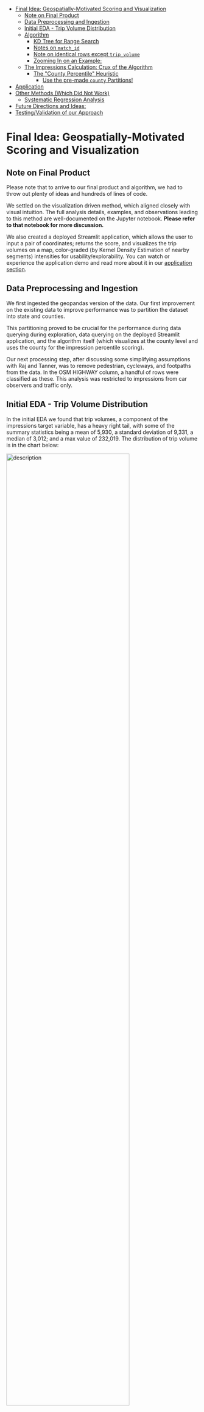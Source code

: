 - [Final Idea: Geospatially-Motivated Scoring and Visualization](#final-idea-geospatially-motivated-scoring-and-visualization)
  - [Note on Final Product](#note-on-final-product)
  - [Data Preprocessing and Ingestion](#data-preprocessing-and-ingestion)
  - [Initial EDA - Trip Volume Distribution](#initial-eda---trip-volume-distribution)
  - [Algorithm](#algorithm)
    - [KD Tree for Range Search](#kd-tree-for-range-search)
    - [Notes on `match_id`](#notes-on-match_id)
    - [Note on identical rows except `trip_volume`](#note-on-identical-rows-except-trip_volume)
    - [Zooming In on an Example:](#zooming-in-on-an-example)
  - [The Impressions Calculation: Crux of the Algorithm](#the-impressions-calculation-crux-of-the-algorithm)
    - [The "County Percentile" Heuristic](#the-county-percentile-heuristic)
      - [Use the pre-made `county` Partitions!](#use-the-pre-made-county-partitions)
- [Application](#application)
- [Other Methods (Which Did Not Work)](#other-methods-which-did-not-work)
  - [Systematic Regression Analysis](#systematic-regression-analysis)
- [Future Directions and Ideas:](#future-directions-and-ideas)
- [Testing/Validation of our Approach](#testingvalidation-of-our-approach)

# Final Idea: Geospatially-Motivated Scoring and Visualization

## Note on Final Product

Please note that to arrive to our final product and algorithm, we had to throw out plenty of ideas and hundreds of lines of code. 

We settled on the visualization driven method, which aligned closely with visual intuition. The full analysis details, examples, and observations leading to this method are well-documented on the Jupyter notebook. **Please refer to that notebook for more discussion.**

We also created a deployed Streamlit application, which allows the user to input a pair of coordinates; returns the score, and visualizes the trip volumes on a map, color-graded (by Kernel Density Estimation of nearby segments) intensities for usability/explorability. You can watch or experience the application demo and read more about it in our [application section](#application).

## Data Preprocessing and Ingestion

We first ingested the geopandas version of the data. Our first improvement on the existing data to improve performance was to partition the dataset into state and counties.

This partitioning proved to be crucial for the performance during data querying during exploration, data querying on the deployed Streamlit application, and the algorithm itself (which visualizes at the county level and uses the county for the impression percentile scoring).

Our next processing step, after discussing some simplifying assumptions with Raj and Tanner, was to remove pedestrian, cycleways, and footpaths from the data. In the OSM HIGHWAY column, a handful of rows were classified as these. This analysis was restricted to impressions from car observers and traffic only.

## Initial EDA - Trip Volume Distribution

In the initial EDA we found that trip volumes, a component of the impressions target variable, has a heavy right tail, with some of the summary statistics being a mean of 5,930, a standard deviation of 9,331, a median of 3,012; and a max value of 232,019. The distribution of trip volume is in the chart below:

<!-- ![](../assets/2025-02-22-23-47-18.png) -->
<img src="../assets/dist_trip_vol.png" width="80%" alt="description">

## Algorithm

Our algorithm for determining impressions involves a kd-tree for range search to obtain nearby segments. Once the nearby segments are obtained, we then select segments with correct orientation, and aggregate their trip volumes to obtain an aggregate trip volumne score.  We then use calibrated thresholds based on county data to obtain an impression score between 0 and 1.

### KD Tree for Range Search

The first step of the algorithm is to retrieve all points contained within a certain radius of an input point (store). We use the haversine as our distance metric.  The KD tree reduces the search time from linear to logarithmic complexity.  To further optimize performance, we restrict the search to only points within the same county.  

### Notes on `match_id`

After checking a street we know well in Boston, we noticed that for a segment id, the one that has match_dir = 1 and the one with match_dir = 2 add up to the observation with match_dir = 3.

So, when match_dir = 1, that `trips_volume` corresponds to the "correct"/"closest" side of the segment to the geometry. Thus, we have to consider `match_dir = 1` when computing impressions. This is a massively simplifying assumption as drivers can certainly look at other sides of the road while waiting at a red light, but are more likely to notice businesses on their side of the road. It will also be easier to pull into same road side businesses for most of the US, barring highways with no nearby exit to the adjacent side of the road.

### Note on identical rows except `trip_volume`

Since we noticed several instances where rows seemed identical minus the trip volume, which was interesting, we wanted to take those average of those volumes and combined them into one observation.

After an unpacking of the geom data, we realized we could not dedupe as these were distinct geometries tied to distinct trip volumes. However, these distinct geometries were sometimes tied to the same Open Street Map id, which was curious, one such example occuring over 200 times.

### Zooming In on an Example:

For example, when we zoom in on this provided store location (black dot) in Harvard Square, and filter for `match_id = 1`, we get segments that are on the correct side of the street to get impressions facing the storefront. In real life, those segments do have a direct line of sight to that store location, verifying our visual intuition from the map visualization:

<!-- ![](../assets/2025-02-23-01-38-37.png) -->
<img src="../assets/2025-02-23-01-38-37.png" width="80%" alt="description">

## The Impressions Calculation: Crux of the Algorithm

We can answer the **impressions** question posed by the team by taking the mean of trip volumes for all nearest neighbors (computed by our KD Tree based function), for a provided pair of coordinates or geometries input, with some careful constraints. 

Note: When we aggregate the trip volumes for the segments in the given radius, we do a simple average, but this could be improved with a Parzen Window/density estimation.

```python
neighbors_df[neighbors_df['id'].isin(set(county_data_neighbors['id']))]['trips_volu'].mean()
```

Once we've aggregated the nearby trip volumes, we compute the impression score. 

We would like to normalize the impression score to be between 0 and 1. To perform the calibration of this score, we compute a set of `thresholds` based on the distribution of trip volumes in the county. The reason that this calibration is done at the county level is because it seems reasonable that a client may want to find a piece of property nearby at the local level, rather than a national search. See the below section for further discussion on this heuristic. The **$k$-th percentile** of trip volumes corresponds to the **$k$-th impression score**.

<img src="../assets/impression_score_curve.png" width="80%" alt="description">

Note: There are other ways to calibrate the impression score. For example, instead of constraining the trip volumes, we could use the constraint than an **equal proportion of segments** have each impression score.  

### The "County Percentile" Heuristic

Counties are a natural demographic and political divisions, as well as useful data partitions for performance. If someone is looking for a future shop location, they will likely want to stay within a certain county.

Also, oftentimes, financial policies and business incentives set at the county level. For example, Cobb County has a small business incentive program, which will encourage clients to plan their store within its confines.

#### Use the pre-made `county` Partitions!

Since we had (in a sense) taken care of "wrong side of the road" impressions with `match_dir = 1`, and they are a useful heuristic as a "percentile background", we can also use the county partitions that already existed in our data. 


# Application

The application has user settings of state, county, and optional latitude and longitude pair to compute an impression score for. Since trip volume is a critical part of the impression calculation, the focus of this application is visualizing trip volume.  

There are two views in the application.  The first view colors the segments by trip volume, with the color scale on the log scale, with a gradient color scheme. The trip volume of segments can easily be compared in this first view. The second view uses kernel density estimation to color areas around the segments.  


<img src="../assets/kernel_density_heatmap.png" width="80%" alt="description">
<img src="../assets/kernel_density_heatmap2.png" width="80%" alt="description">

As you can see, the application returns a score for a set of latitudes and longitudes, and also provides an interactive visualization with satellite image overlays for clients.  


# Future Directions and Ideas:

Parzen Window/density estimation
- We would like to refactor the aggregation of trip volumes under our given constraints to use Parzen Window/density estimation, rather than a simple average.


Graphical Models and Graph Databases:

- Given more time, we would have liked to explore segment connections and relationships with graph relationships. Perhaps tools such as graph neural networks or community detection algorithms may be useful in this context.

# Testing/Validation of our Approach

We tested a few local (to us) locations in Boston with extremely high traffic and impressions, and our algorithm and application yielded a high score for all of these. 

We also noticed that our method picked up on **subtle traffic patterns and brought those into our impressions score**. A location in an area that had a high potential impressions score scored lower than an adjacent storefront which was on an intersection with two streets facing it, which allowed for more eyes on the store location from car traffic. 


